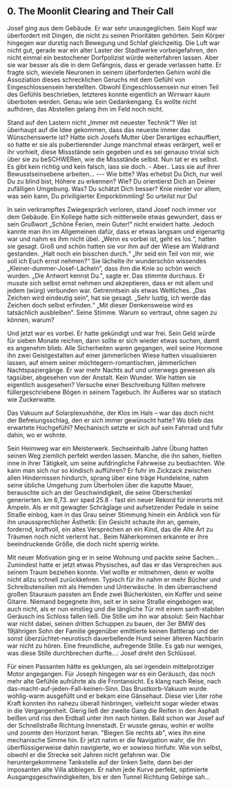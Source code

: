 ## 0. The Moonlit Clearing and Their Call

Josef ging aus dem Gebäude. Er war sehr unausgeglichen. Sein Kopf war überfordert mit Dingen, die nicht zu seinen Prioritäten gehörten. Sein Körper hingegen war durstig nach Bewegung und Schlaf gleichzeitig. Die Luft war nicht gut, gerade war ein alter Laster der Stadtwerke vorbeigefahren, den nicht einmal ein bestochener Dorfpolizist würde weiterfahren lassen. Aber sie war besser als die in dem Gefängnis, dass er gerade verlassen hatte. Er fragte sich, wieviele Neuronen in seinem überforderten Gehirn wohl die Assoziation dieses schrecklichen Geruchs mit dem Gefühl von Eingeschlossensein herstellten. Obwohl Eingeschlossensein nur einen Teil des Gefühls beschrieben, letzteres konnte eigentlich an Wirrwarr kaum überboten werden. Genau wie sein Gedankengang. Es wollte nicht aufhören, das Abstellen gelang ihm im Feld noch nicht.

Stand auf den Lastern nicht „Immer mit neuester Technik“? Wer ist überhaupt auf die Idee gekommen, dass das neueste immer das Wünschenswerte ist? Hatte sich Josefs Mutter über Derartiges echauffiert, so hatte er sie als pubertierender Junge manchmal etwas verärgert, weil er ihr vorhielt, diese Missstände sein gegeben und es sei genauso trivial sich über sie zu beSCHWERen, wie die Missstände selbst. Nun tat er es selbst. Es gibt kein richtig und kein falsch, lass sie doch. - Aber.. Lass sie auf ihrer Bewusstseinsebene arbeiten... --- Wie bitte? Was erhebst Du Dich, nur weil Du zu blind bist, Höhere zu erkennen? Wie? Du orientierst Dich an Deiner zufälligen Umgebung. Was? Du schätzt Dich besser? Knie nieder vor allem, was sein kann, Du priviligierter Emporkömmling! So urteilst nur Du!

In sein verkrampftes Zwiegespräch verloren, stand Josef noch immer vor dem Gebäude. Ein Kollege hatte sich mittlerweile etwas gewundert, dass er sein Grußwort „Schöne Ferien, mein Guter!“ nicht erwidert hatte. Jedoch kannte man ihn im Allgemeinen dafür, dass er etwas langsam und eigenartig war und nahm es ihm nicht übel.
„Wenn es vorbei ist, geht es los.“, hatten sie gesagt. Groß und schön hatten sie vor ihm auf der Wiese am Waldrand gestanden. „Halt noch ein bisschen durch.“
„Ihr seid ein Teil von mir, wie soll ich Euch ernst nehmen?“
Sie lächelte ihr wunderschön wissendes „Kleiner-dummer-Josef-Lächeln“, dass ihm die Knie so schön weich wurden. „Die Antwort kennst Du.", sagte er.
Das stimmte durchaus. Er musste sich selbst ernst nehmen und akzeptieren, dass er mit allem und jedem (würg) verbunden war. Getrenntsein als etwas Weltliches.
„Das Zeichen wird eindeutig sein“, hat sie gesagt.
„Sehr lustig, ich werde das Zeichen doch selbst erfinden.“
„Mit dieser Denkensweise wird es tatsächlich ausbleiben“. Seine Stimme. Warum so vertraut, ohne sagen zu können, warum?

Und jetzt war es vorbei. Er hatte gekündigt und war frei. Sein Geld würde für sieben Monate reichen, dann sollte er sich wieder etwas suchen, damit es angenehm blieb. Alle Sicherheiten waren gegangen, weil seine Hormone ihn zwei Geistgestalten auf einer jämmerlichen Wiese hatten visualisieren lassen, auf einem seiner möchtegern-romantischen, jämmerlichen Nachtspaziergänge. Er war mehr Nachts auf und unterwegs gewesen als tagsüber, abgesehen von der Anstalt. Kein Wunder. Wie hatten sie eigentlich ausgesehen? Versuche einer Beschreibung füllten mehrere füllergeschriebene Bögen in seinem Tagebuch. Ihr Äußeres war so statisch wie Zuckerwatte.

Das Vakuum auf Solarplexuxhöhe, der Klos im Hals – war das doch nicht der Befreiungsschlag, den er sich immer gewünscht hatte? Wo blieb das erwartete Hochgefühl? Mechanisch setzte er sich auf sein Fahrrad und fuhr dahin, wo er wohnte.

Sein Heimweg war ein Meisterwerk. Sechseinhalb Jahre Übung hatten seinen Weg ziemlich perfekt werden lassen. Manche, die ihn sahen, hielten inne in ihrer Tätigkeit, um seine aufdringliche Fahrweise zu beobachten. Wie kann man sich nur so kindisch aufführen? Er fuhr im Zickzack zwischen allen Hindernissen hindurch, sprang über eine träge Hundeleine, nahm seine übliche Umgehung zum Überholen über die kaputte Mauer, berauschte sich an der Geschwindigkeit, die seine Oberschenkel generierten. km 6,73. avr sped 25.8 - fast ein neuer Rekord für innerorts mit Ampeln. Als er mit gewagter Schräglage und aufsetzender Pedale in seine Straße einbog, kam in das Grau seiner Stimmung hinein ein Anblick von für ihn unaussprechlicher Ästhetik: Ein Gesicht schaute ihn an, gemein, fordernd, kraftvoll, ein altes Versprechen an ein Kind, das die Alte Art zu Träumen noch nicht verlernt hat.. Beim Näherkommen erkannte er ihre beeindruckende Größe, die doch nicht sperrig wirkte.

Mit neuer Motivation ging er in seine Wohnung und packte seine Sachen... Zumindest hatte er jetzt etwas Physisches, auf das er das Versprechen aus seinem Traum beziehen konnte. Viel wollte er mitnehmen, denn er wollte nicht allzu schnell zurückkehren. Typisch für ihn nahm er mehr Bücher und Schreibutensilien mit als Hemden und Unterwäsche. In den überraschend großen Stauraum passten am Ende zwei Bücherkisten, ein Koffer und seine Gitarre. Niemand begegnete ihm, seit er in seine Straße eingebogen war, auch nicht, als er nun einstieg und die längliche Tür mit einem sanft-stabilen Geräusch ins Schloss fallen ließ. Die Stille um ihn war absolut: Sein Nachbar war nicht dabei, seinen dritten Schuppen zu bauen, der 3er BMW des 19jährigen Sohn der Familie gegenüber emittierte keinen Battlerap und der sonst überzüchtet-neurotisch dauerbellende Hund seiner älteren Nachbarin war nicht zu hören. Eine freundliche, aufregende Stille. Es gab nur weniges, was diese Stille durchbrechen durfte...:  Josef dreht den Schlüssel.

Für einen Passanten hätte es geklungen, als sei irgendein mittelprotziger Motor angegangen. Für Joseph hingegen war es ein Geräusch, das noch mehr alte Gefühle aufrührte als die Frontansicht. Es klang nach Reise, nach das-macht-auf-jeden-Fall-keinen-Sinn. Das Brustkorb-Vakuum wurde wohlig-warm ausgefüllt und er bekam eine Gänsehaut.
Diese vier Liter rohe Kraft konnten ihn nahezu überall hinbringen, vielleicht sogar wieder etwas in die Vergangenheit. Gierig ließ der zweite Gang die Reifen in den Asphalt beißen und riss den Erdball unter ihm nach hinten.
Bald schon war Josef auf der Schnellstraße Richtung Innenstadt. Er wusste genau, wohin er wollte und zoomte den Horizont heran.
"Biegen Sie rechts ab", wies ihn eine mechanische Simme hin. Er jetzt nahm er die Navigation wahr, die ihn überflüssigerweise dahin navigierte, wo er sowieso hinfuhr. Wie von selbst, obwohl er die Strecke seit Jahren nicht gefahren war. Die heruntergekommene Tankstelle auf der linken Seite, dann bei der imposanten alte Villa abbiegen. Er nahm jede Kurve perfekt, optimierte Ausgangsgeschwindigkeiten, bis er den Tunnel Richtung Gebirge sah...
